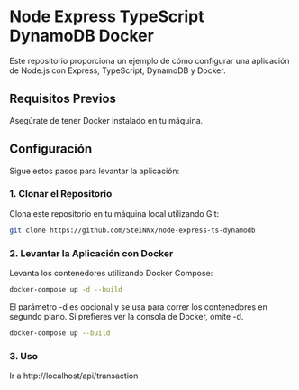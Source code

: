 # Node Express TypeScript DynamoDB Docker

Este repositorio proporciona un ejemplo de cómo configurar una aplicación de Node.js con Express, TypeScript, DynamoDB y Docker.

## Requisitos Previos

Asegúrate de tener Docker instalado en tu máquina.

## Configuración

Sigue estos pasos para levantar la aplicación:

### 1. Clonar el Repositorio

Clona este repositorio en tu máquina local utilizando Git:

```bash
git clone https://github.com/SteiNNx/node-express-ts-dynamodb
```

### 2. Levantar la Aplicación con Docker

Levanta los contenedores utilizando Docker Compose:

```bash
docker-compose up -d --build
```

El parámetro -d es opcional y se usa para correr los contenedores en segundo plano. Si prefieres ver la consola de Docker, omite -d.

```bash
docker-compose up --build
```

### 3. Uso

Ir a http://localhost/api/transaction
